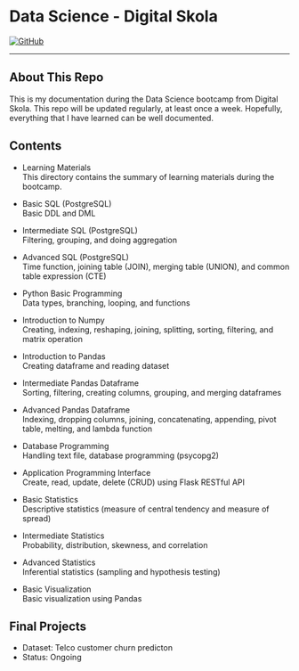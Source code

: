 # Data Science - Digital Skola
[![GitHub](https://img.shields.io/badge/github-data%20science%20digital%20skola-121011?style=for-the-badge&logo=github&logoColor=white&link=https://github.com/adhang/data-science-digital-skola)](https://github.com/adhang/data-science-digital-skola)

---

## About This Repo
This is my documentation during the Data Science bootcamp from Digital Skola. This repo will be updated regularly, at least once a week. Hopefully, everything that I have learned can be well documented.

## Contents
- Learning Materials <br>
  This directory contains the summary of learning materials during the bootcamp.
  
- Basic SQL (PostgreSQL) <br>
  Basic DDL and DML
  
- Intermediate SQL (PostgreSQL) <br>
  Filtering, grouping, and doing aggregation
  
- Advanced SQL (PostgreSQL) <br>
  Time function, joining table (JOIN), merging table (UNION), and common table expression (CTE)
  
- Python Basic Programming <br>
  Data types, branching, looping, and functions
  
- Introduction to Numpy <br>
  Creating, indexing, reshaping, joining, splitting, sorting, filtering, and matrix operation
  
- Introduction to Pandas <br>
  Creating dataframe and reading dataset
  
- Intermediate Pandas Dataframe <br>
  Sorting, filtering, creating columns, grouping, and merging dataframes
  
- Advanced Pandas Dataframe <br>
  Indexing, dropping columns, joining, concatenating, appending, pivot table, melting, and lambda function
  
- Database Programming <br>
  Handling text file, database programming (psycopg2)
  
- Application Programming Interface <br>
  Create, read, update, delete (CRUD) using Flask RESTful API
  
- Basic Statistics <br>
  Descriptive statistics (measure of central tendency and measure of spread)
  
- Intermediate Statistics <br>
  Probability, distribution, skewness, and correlation
  
- Advanced Statistics <br>
  Inferential statistics (sampling and hypothesis testing)
  
- Basic Visualization <br>
  Basic visualization using Pandas

## Final Projects
- Dataset: Telco customer churn predicton
- Status: Ongoing
